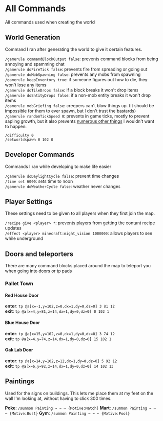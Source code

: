 # All Commands

All commands used when creating the world

## World Generation

Command I ran after generating the world to give it certain features.

`/gamerule commandBlockOutput false`: prevents command blocks from being annoying and spamming chat  
`/gamerule doFireTick false`: prevents fire from spreading or going out    
`/gamerule doMobSpawning false`: prevents any mobs from spawning  
`/gamerule keepInventory true`: if someone figures out how to die, they won't lose any items  
`/gamerule doTileDrops false`: if a block breaks it won't drop items  
`/gamerule doEntityDrops false`: if a non-mob entity breaks it won't drop items  
`/gamerule mobGriefing false`: creepers can't blow things up. (It should be impossible for them to ever spawn, but I don't trust the bastards)  
`/gamerule randomTickSpeed 0`: prevents in game ticks, mostly to prevent sapling growth, but it also prevents [numerous other things](https://minecraft.gamepedia.com/Tick#Block_tick) I wouldn't want to happen.   

`/difficulty 0`  
`/setworldspawn 0 102 0`  

## Developer Commands

Commands I ran while developing to make life easier

`/gamerule doDaylightCycle false`: prevent time changes  
`/time set 6000`: sets time to noon  
`/gamerule doWeatherCycle false`: weather never changes  

## Player Settings

These settings need to be given to all players when they first join the map.

`/recipe give <player> *`: prevents players from getting the contant recipe updates  
`/effect <player> minecraft:night_vision 1000000`: allows players to see while underground  

## Doors and teleporters

There are many command blocks placed around the map to teleport you when going into doors or tp pads

### Pallet Town

#### Red House Door

**enter**: `tp @a[x=-1,y=102,z=0,dx=1,dy=0,dz=0] 3 81 12`  
**exit**: `tp @a[x=4,y=81,z=14,dx=1,dy=0,dz=0] 0 102 1`  

#### Blue House Door

**enter**: `tp @a[x=15,y=102,z=0,dx=1,dy=0,dz=0] 3 74 12`  
**exit**: `tp @a[x=4,y=74,z=14,dx=1,dy=0,dz=0] 15 102 1`  

#### Oak Lab Door

**enter**: `tp @a[x=14,y=102,z=12,dx=1,dy=0,dz=0] 5 92 12`  
**exit**: `tp @a[x=6,y=92,z=14,dx=1,dy=0,dz=0] 14 102 13`  

## Paintings

Used for the signs on buildings. This lets me place them at my feet on the wall I'm looking at, without having to click 300 times.

**Poke**: `/summon Painting ~ ~ ~ {Motive:Match}`
**Mart**: `/summon Painting ~ ~ ~ {Motive:Bust}`
**Gym**: `/summon Painting ~ ~ ~ {Motive:Pool}`

